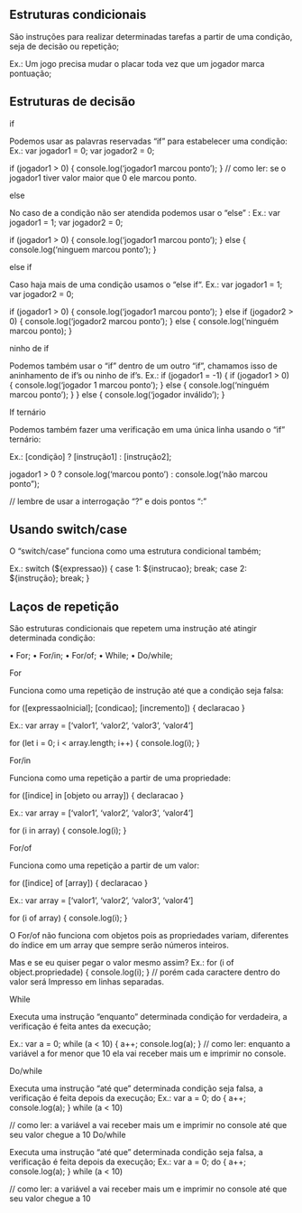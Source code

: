## Estruturas condicionais

São instruções para realizar determinadas tarefas a partir de uma condição, seja de decisão ou repetição;

Ex.: Um jogo precisa mudar o placar toda vez que um jogador marca pontuação;

## Estruturas de decisão

if

Podemos usar as palavras reservadas “if” para estabelecer uma condição:
Ex.: var jogador1 = 0;
var jogador2 = 0;

if (jogador1 > 0) {
console.log(‘jogador1 marcou ponto’);
}
// como ler: se o jogador1 tiver valor maior que 0
ele marcou ponto.


else

No caso de a condição não ser atendida podemos usar o “else” :
Ex.: var jogador1 = 1;
var jogador2 = 0;

if (jogador1 > 0) {
console.log(‘jogador1 marcou ponto’);
} else {
console.log(‘ninguem marcou ponto’);
}


else if

Caso haja mais de uma condição usamos o “else if“.
Ex.: var jogador1 = 1;
var jogador2 = 0;

if (jogador1 > 0) {
console.log(‘jogador1 marcou ponto’);
} else if (jogador2 > 0) {
console.log(‘jogador2 marcou ponto’);
} else {
console.log(‘ninguém marcou ponto);
}


ninho de if

Podemos também usar o “if” dentro de um outro “if”, chamamos isso de aninhamento de if’s ou ninho de if’s.
Ex.: if (jogador1 = -1) {
if (jogador1 > 0) {
console.log(‘jogador 1 marcou ponto’);
} else {
console.log(‘ninguém marcou ponto’);
}
} else {
console.log(‘jogador inválido’);
}


If ternário

Podemos também fazer uma verificação em uma única linha
usando o “if” ternário:

Ex.: [condição] ? [instrução1] : [instrução2];

jogador1 > 0 ? console.log(‘marcou ponto’) : console.log(‘não
marcou ponto”);

// lembre de usar a interrogação “?” e dois pontos “:”


## Usando switch/case

O “switch/case” funciona como uma estrutura condicional também;

Ex.: switch (${expressao}) {
case 1:
${instrucao};
break;
case 2:
${instrução};
break;
}


## Laços de repetição

São estruturas condicionais que repetem uma instrução até atingir determinada condição:

• For;
• For/in;
• For/of;
• While;
• Do/while;


For

Funciona como uma repetição de instrução até que a condição
seja falsa:

for ([expressaoInicial]; [condicao]; [incremento]) {
declaracao }

Ex.: var array = [‘valor1’, ‘valor2’, ‘valor3’, ‘valor4’]

for (let i = 0; i < array.length; i++) {
console.log(i);
}


For/in

Funciona como uma repetição a partir de uma propriedade:

for ([indice] in [objeto ou array]) {
declaracao }

Ex.: var array = [‘valor1’, ‘valor2’, ‘valor3’, ‘valor4’]

for (i in array) {
console.log(i);
}


For/of

Funciona como uma repetição a partir de um valor:

for ([indice] of [array]) {
declaracao }

Ex.: var array = [‘valor1’, ‘valor2’, ‘valor3’, ‘valor4’]

for (i of array) {
console.log(i);
}

O For/of não funciona com objetos pois as propriedades variam, diferentes do índice em um array que sempre serão números
inteiros.

Mas e se eu quiser pegar o valor mesmo assim?
Ex.: for (i of object.propriedade) {
console.log(i);
}
// porém cada caractere dentro do valor será Impresso em linhas separadas.


While

Executa uma instrução “enquanto” determinada condição for verdadeira, a verificação é feita antes da execução;

Ex.: var a = 0;
while (a < 10) {
a++;
console.log(a);
}
// como ler: enquanto a variável a for menor que 10 ela vai receber mais um e imprimir no console.

Do/while

Executa uma instrução “até que” determinada condição seja falsa, a verificação é feita depois da execução;
Ex.: var a = 0;
do {
a++;
console.log(a);
} while (a < 10)

// como ler: a variável a vai receber mais um e imprimir no console até que seu valor chegue a 10
Do/while

Executa uma instrução “até que” determinada condição seja falsa,
a verificação é feita depois da execução;
Ex.: var a = 0;
do {
a++;
console.log(a);
} while (a < 10)

// como ler: a variável a vai receber mais um e imprimir
no console até que seu valor chegue a 10